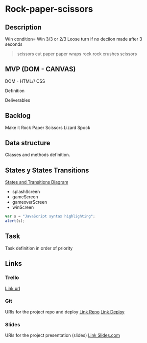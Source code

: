 # Rock-paper-scissors

## Description
Win condition= Win 3/3 or 2/3
Loose turn if no deciion made after 3 seconds

> scissors cut paper
> paper wraps rock
> rock  crushes scissors

## MVP (DOM - CANVAS)
DOM - HTML// CSS

Definition

Deliverables 


## Backlog

Make it  Rock Paper Scissors Lizard Spock

## Data structure
Classes and methods definition.




## States y States Transitions

[States and Transitions Diagram](https://drive.google.com/file/d/1d5UhL2zXnw0JjnEuwb_YjMpOinpZJK6-/view?usp=sharing)

- splashScreen
- gameScreen
- gameoverScreen
- winScreen

```javascript
var s = "JavaScript syntax highlighting";
alert(s);
```

## Task
Task definition in order of priority


## Links


### Trello
[Link url](https://trello.com/b/bPLqhmvj/m1-game)


### Git
URls for the project repo and deploy
[Link Repo](https://github.com/Dbpautt/Rock-paper-scissors)
[Link Deploy](http://github.com)


### Slides
URls for the project presentation (slides)
[Link Slides.com](http://slides.com)